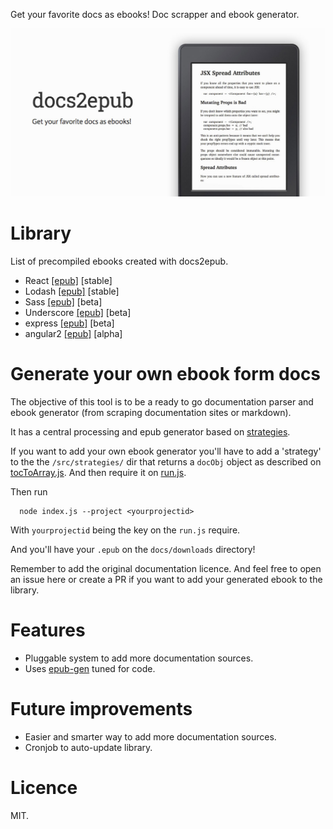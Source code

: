 Get your favorite docs as ebooks!
Doc scrapper and ebook generator.

[![docs2epub](docs/og.jpg)](http://javier.xyz/docs2epub/)

# Library
List of precompiled ebooks created with docs2epub.

* React [[epub]](http://javier.xyz/docs2epub/download/react.epub) [stable]
* Lodash [[epub]](http://javier.xyz/docs2epub/download/lodash.epub) [stable]
* Sass [[epub]](http://javier.xyz/docs2epub/download/sass.epub) [beta]
* Underscore [[epub]](http://javier.xyz/docs2epub/download/underscore.epub) [beta]
* express [[epub]](http://javier.xyz/docs2epub/download/express.epub) [beta]
* angular2 [[epub]](http://javier.xyz/docs2epub/download/angular2.epub) [alpha]

# Generate your own ebook form docs
The objective of this tool is to be a ready to go documentation parser and ebook generator (from scraping documentation sites or markdown).

It has a central processing and epub generator based on [strategies](https://github.com/javierbyte/docs2epub/tree/master/src/strategies).

If you want to add your own ebook generator you'll have to add a 'strategy' to the the `/src/strategies/` dir that returns  a `docObj` object as described on [tocToArray.js](https://github.com/javierbyte/docs2epub/blob/master/src/tocToArray.js). And then require it on [run.js](https://github.com/javierbyte/docs2epub/blob/master/src/run.js#L3).

Then run
```
  node index.js --project <yourprojectid>
```

With `yourprojectid` being the key on the `run.js` require.

And you'll have your `.epub` on the `docs/downloads` directory!

Remember to add the original documentation licence. And feel free to open an issue here or create a PR if you want to add your generated ebook to the library.

# Features
* Pluggable system to add more documentation sources.
* Uses [epub-gen](https://github.com/cyrilis/epub-gen) tuned for code.

# Future improvements
* Easier and smarter way to add more documentation sources.
* Cronjob to auto-update library.

# Licence
MIT.
